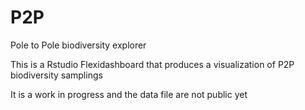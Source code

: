 # P2P
Pole to Pole biodiversity explorer

This is a Rstudio Flexidashboard that produces a visualization of P2P biodiversity samplings

It is a work in progress and the data file are not public yet


